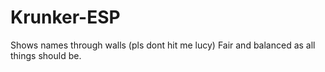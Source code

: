 # Krunker-ESP
Shows names through walls (pls dont hit me lucy)
Fair and balanced as all things should be.
